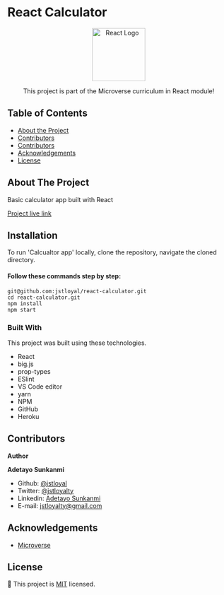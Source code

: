# React Calculator

<!--
*** Thanks for checking out this README Template. If you have a suggestion that would
*** make this better, please fork the repo and create a pull request or simply open
*** an issue with the tag "enhancement".
*** Thanks again! Now go create something AMAZING! :D
-->

<!-- PROJECT SHIELDS -->

<p align="center">
  <a href="https://github.com/jstloyal/react-calculator">
    <img src="https://storage.googleapis.com/blog-images-backup/1*3SVfBkNZI2f-sspiq59xcw.png" alt="React Logo" width="120" height="120">
  </a>

  <p align="center">
    This project is part of the Microverse curriculum in React module!
  </p>
</p>

<!-- TABLE OF CONTENTS -->

## Table of Contents

- [About the Project](#about-the-project)
- [Contributors](#Installation)
- [Contributors](#contributors)
- [Acknowledgements](#acknowledgements)
- [License](#license)

## About The Project

Basic calculator app built with React

[Project live link](https://tayo-calculator.herokuapp.com/)

## Installation

To run 'Calcualtor app' locally, clone the repository, navigate the cloned directory.

#### Follow these commands step by step:

```
git@github.com:jstloyal/react-calculator.git
cd react-calculator.git
npm install
npm start
```

### Built With

This project was built using these technologies.

- React
- big.js
- prop-types
- ESlint
- VS Code editor
- yarn
- NPM
- GitHub
- Heroku

## Contributors

**Author**

​**Adetayo Sunkanmi**

- Github: [@jstloyal](https://github.com/jstloyal)
- Twitter: [@jstloyalty](https://twitter.com/jstloyalty)
- Linkedin: [Adetayo Sunkanmi](https://www.linkedin.com/in/jstloyalty)
- E-mail: jstloyalty@gmail.com

<!-- ACKNOWLEDGEMENTS -->

## Acknowledgements

- [Microverse](https://www.microverse.org/)

## License

📝
This project is [MIT](https://opensource.org/licenses/MIT) licensed.
